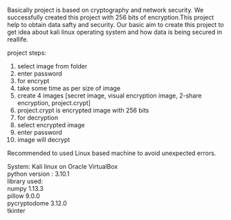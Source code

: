 Basically project is based on cryptography and network security. We successfully created this project with 256 bits of encryption.This project help to obtain data safty and security. Our basic aim to create this project to get idea about kali linux operating system and how data is being secured in reallife.  

project steps:  
1. select image from folder  
2. enter password  
3. for encrypt  
4. take some time as per size of image  
5. create 4 images [secret image, visual encryption image, 2-share encryption, project.crypt]  
6. project.crypt is encrypted image with 256 bits  
7. for decryption  
8. select encrypted image  
9. enter password  
10. image will decrypt  

Recommended to used Linux based machine to avoid unexpected errors.


System: Kali linux on Oracle VirtualBox  
python version : 3.10.1  
library used:  
numpy 1.13.3  
pillow 9.0.0  
pycryptodome 3.12.0  
tkinter

